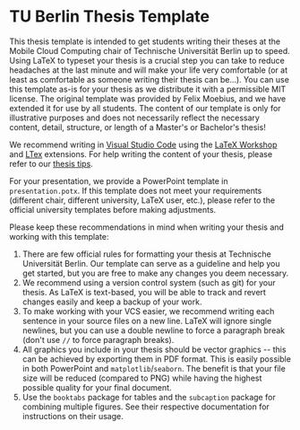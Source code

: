 # TU Berlin Thesis Template

This thesis template is intended to get students writing their theses at the Mobile Cloud Computing chair of Technische Universität Berlin up to speed.
Using LaTeX to typeset your thesis is a crucial step you can take to reduce headaches at the last minute and will make your life very comfortable (or at least as comfortable as someone writing their thesis can be...).
You can use this template as-is for your thesis as we distribute it with a permissible MIT license.
The original template was provided by Felix Moebius, and we have extended it for use by all students.
The content of our template is only for illustrative purposes and does not necessarily reflect the necessary content, detail, structure, or length of a Master's or Bachelor's thesis!

We recommend writing in [Visual Studio Code](https://code.visualstudio.com/) using the [LaTeX Workshop](https://marketplace.visualstudio.com/items?itemName=James-Yu.latex-workshop) and [LTex](https://marketplace.visualstudio.com/items?itemName=valentjn.vscode-ltex) extensions.
For help writing the content of your thesis, please refer to our [thesis tips](https://github.com/3s-rg/thesis-tips).

For your presentation, we provide a PowerPoint template in `presentation.potx`.
If this template does not meet your requirements (different chair, different university, LaTeX user, etc.), please refer to the official university templates before making adjustments.

Please keep these recommendations in mind when writing your thesis and working with this template:

1. There are few official rules for formatting your thesis at Technische Universität Berlin. Our template can serve as a guideline and help you get started, but you are free to make any changes you deem necessary.
1. We recommend using a version control system (such as git) for your thesis. As LaTeX is text-based, you will be able to track and revert changes easily and keep a backup of your work.
1. To make working with your VCS easier, we recommend writing each sentence in your source files on a new line. LaTeX will ignore single newlines, but you can use a double newline to force a paragraph break (don't use `//` to force paragraph breaks).
1. All graphics you include in your thesis should be vector graphics -- this can be achieved by exporting them in PDF format. This is easily possible in both PowerPoint and `matplotlib`/`seaborn`. The benefit is that your file size will be reduced (compared to PNG) while having the highest possible quality for your final document.
1. Use the `booktabs` package for tables and the `subcaption` package for combining multiple figures. See their respective documentation for instructions on their usage.
